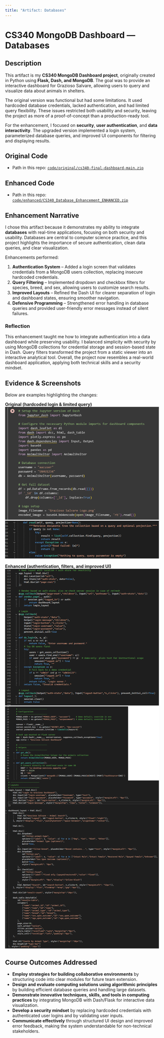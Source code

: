 ```yaml
---
title: "Artifact: Databases"
---
```


# CS340 MongoDB Dashboard — Databases

## Description
This artifact is my **CS340 MongoDB Dashboard project**, originally created in Python using **Flask, Dash, and MongoDB**. The goal was to provide an interactive dashboard for Grazioso Salvare, allowing users to query and visualize data about animals in shelters.  

The original version was functional but had some limitations. It used hardcoded database credentials, lacked authentication, and had limited query flexibility. These issues restricted both usability and security, leaving the project as more of a proof-of-concept than a production-ready tool.

For the enhancement, I focused on **security**, **user authentication**, and **data interactivity**. The upgraded version implemented a login system, parameterized database queries, and improved UI components for filtering and displaying results.

## Original Code
- Path in this repo: [`code/original/cs340-final-dashboard-main.zip`](../code/original/cs340-final-dashboard-main.zip)

## Enhanced Code
- Path in this repo: [`code/enhanced/CS340_Database_Enhancement_ENHANCED.zip`](../code/enhanced/CS340_Database_Enhancement_ENHANCED.zip)

## Enhancement Narrative
I chose this artifact because it demonstrates my ability to integrate **databases** with real-time applications, focusing on both security and usability. Databases are central to computer science practice, and this project highlights the importance of secure authentication, clean data queries, and clear visualization.  

Enhancements performed:
1. **Authentication System** – Added a login screen that validates credentials from a MongoDB users collection, replacing insecure hardcoded credentials.  
2. **Query Filtering** – Implemented dropdown and checkbox filters for species, breed, and sex, allowing users to customize search results.  
3. **Improved Layouts** – Refined the Dash UI for clearer separation of login and dashboard states, ensuring smoother navigation.  
4. **Defensive Programming** – Strengthened error handling in database queries and provided user-friendly error messages instead of silent failures.  

### Reflection
This enhancement taught me how to integrate authentication into a data dashboard while preserving usability. I balanced simplicity with security by using MongoDB collections for credential storage and session-based state in Dash. Query filters transformed the project from a static viewer into an interactive analytical tool. Overall, the project now resembles a real-world dashboard application, applying both technical skills and a security mindset.

## Evidence & Screenshots
Below are examples highlighting the changes:  

**Original (hardcoded login & limited query)**  
![Original Dashboard with Hardcoded Credentials](../media/videos/Original_Dashboard_HardcodedCredentials.png)  
![Original CRUD Read Limitation](../media/videos/Original_CRUD_Read_NoLimit.png)  

**Enhanced (authentication, filters, and improved UI)**  
![Authentication Callback](../media/videos/Callback.png)  
![Improved Dash Layout](../media/videos/NewDash.png)  

## Course Outcomes Addressed
- **Employ strategies for building collaborative environments** by structuring code into clear modules for future team extension.  
- **Design and evaluate computing solutions using algorithmic principles** by building efficient database queries and handling large datasets.  
- **Demonstrate innovative techniques, skills, and tools in computing practices** by integrating MongoDB with Dash/Flask for interactive data visualization.  
- **Develop a security mindset** by replacing hardcoded credentials with authenticated user logins and by validating user inputs.  
- **Communicate effectively** through structured UI design and improved error feedback, making the system understandable for non-technical stakeholders.  
